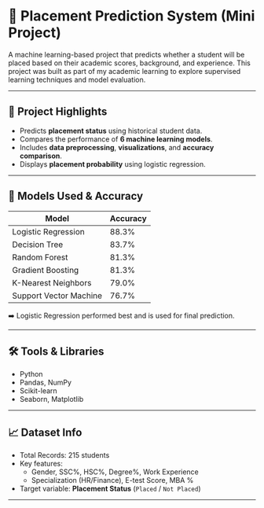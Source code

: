 # 🎯 Placement Prediction System (Mini Project)

A machine learning-based project that predicts whether a student will be placed based on their academic scores, background, and experience. This project was built as part of my academic learning to explore supervised learning techniques and model evaluation.

---

## 🚀 Project Highlights

- Predicts **placement status** using historical student data.
- Compares the performance of **6 machine learning models**.
- Includes **data preprocessing**, **visualizations**, and **accuracy comparison**.
- Displays **placement probability** using logistic regression.

---

## 🧠 Models Used & Accuracy

| Model                    | Accuracy |
|--------------------------|----------|
| Logistic Regression      | 88.3%    |
| Decision Tree            | 83.7%    |
| Random Forest            | 81.3%    |
| Gradient Boosting        | 81.3%    |
| K-Nearest Neighbors      | 79.0%    |
| Support Vector Machine   | 76.7%    |

➡️ Logistic Regression performed best and is used for final prediction.

---

## 🛠️ Tools & Libraries

- Python
- Pandas, NumPy
- Scikit-learn
- Seaborn, Matplotlib

---

## 📈 Dataset Info

- Total Records: 215 students
- Key features:
  - Gender, SSC%, HSC%, Degree%, Work Experience
  - Specialization (HR/Finance), E-test Score, MBA %
- Target variable: **Placement Status** (`Placed` / `Not Placed`)

---

